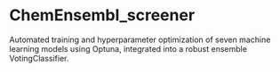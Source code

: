 # ChemEnsembl_screener
Automated training and hyperparameter optimization of seven machine learning models using Optuna, integrated into a robust ensemble VotingClassifier.
